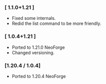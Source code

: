 ### [ 1.1.0+1.21 ]
- Fixed some internals.
- Redid the list command to be more friendly.

### [ 1.0.4+1.21 ]
- Ported to 1.21.0 NeoForge
- Changed versioning.

### [1.20.4 / 1.0.4]
- Ported to 1.20.4 NeoForge